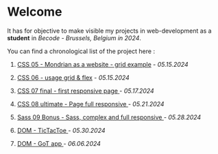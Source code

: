 # Welcome

It has for objective to make visible my projects in web-development as a **student** in *Becode - Brussels, Belgium in 2024*.

You can find a chronological list of the project here :

1. <a target="_blank" href="https://artdorc.github.io/BECODE-CSS-pixel-perfect/Mondrian-responsive">CSS 05 - Mondrian as a website - grid example</a> - *05.15.2024* 

2. <a target="_blank" href="https://artdorc.github.io/BECODE-CSS-pixel-perfect/06-Grid-exercise01">CSS 06 - usage grid & flex</a> - *05.15.2024*

3. <a target="_blank" href="https://artdorc.github.io/BECODE-CSS-pixel-perfect/07-final-CSS-grid-responsive"> CSS 07 final - first responsive page </a> - *05.17.2024*

4. <a target="_blank" href="https://artdorc.github.io/BECODE-CSS-pixel-perfect/08-ultimate-CSS">CSS 08 ultimate - Page full responsive </a> - *05.21.2024*

5. <a target="_blank" href="https://artdorc.github.io/BECODE-CSS-pixel-perfect/09-Bonus-Sass">Sass 09 Bonus - Sass, complex and full responsive </a> - *05.28.2024*

6. <a target="_blank" href="https://artdorc.github.io/BECODE-CSS-pixel-perfect/Tic-Tac-Toe/"> DOM - TicTacToe </a> - *05.30.2024*
   
7. <a target="_blank" href="https://artdorc.github.io/BECODE-CSS-pixel-perfect/Game-of-Throne-app/"> DOM - GoT app </a> - *06.06.2024*

